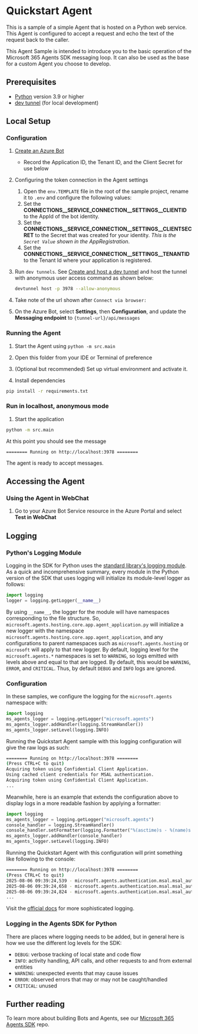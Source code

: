 # Quickstart Agent

This is a sample of a simple Agent that is hosted on a Python web service.  This Agent is configured to accept a request and echo the text of the request back to the caller.

This Agent Sample is intended to introduce you to the basic operation of the Microsoft 365 Agents SDK messaging loop. It can also be used as the base for a custom Agent you choose to develop.

## Prerequisites

- [Python](https://www.python.org/) version 3.9 or higher
- [dev tunnel](https://learn.microsoft.com/azure/developer/dev-tunnels/get-started?tabs=windows) (for local development)

## Local Setup

### Configuration

1. [Create an Azure Bot](https://aka.ms/AgentsSDK-CreateBot)
   - Record the Application ID, the Tenant ID, and the Client Secret for use below
  
1. Configuring the token connection in the Agent settings
    1. Open the `env.TEMPLATE` file in the root of the sample project, rename it to `.env` and configure the following values:
      1. Set the **CONNECTIONS__SERVICE_CONNECTION__SETTINGS__CLIENTID** to the AppId of the bot identity.
      2. Set the **CONNECTIONS__SERVICE_CONNECTION__SETTINGS__CLIENTSECRET** to the Secret that was created for your identity. *This is the `Secret Value` shown in the AppRegistration*.
      3. Set the **CONNECTIONS__SERVICE_CONNECTION__SETTINGS__TENANTID** to the Tenant Id where your application is registered.
 
1. Run `dev tunnels`. See [Create and host a dev tunnel](https://learn.microsoft.com/azure/developer/dev-tunnels/get-started?tabs=windows) and host the tunnel with anonymous user access command as shown below:

   ```bash
   devtunnel host -p 3978 --allow-anonymous
   ```

1. Take note of the url shown after `Connect via browser:`

1. On the Azure Bot, select **Settings**, then **Configuration**, and update the **Messaging endpoint** to `{tunnel-url}/api/messages`

### Running the Agent

1. Start the Agent using `python -m src.main`

1. Open this folder from your IDE or Terminal of preference
1. (Optional but recommended) Set up virtual environment and activate it.
1. Install dependencies

```sh
pip install -r requirements.txt
```

### Run in localhost, anonymous mode

1. Start the application

```sh
python -m src.main
```

At this point you should see the message 

```text
======== Running on http://localhost:3978 ========
```

The agent is ready to accept messages.

## Accessing the Agent

### Using the Agent in WebChat

1. Go to your Azure Bot Service resource in the Azure Portal and select **Test in WebChat**

## Logging

### Python's Logging Module

Logging in the SDK for Python uses the [standard library's logging module](https://docs.python.org/3/library/logging.html). As a quick and incomprehensive summary, every module in the Python version of the SDK that uses logging will initialize its module-level logger as follows:

```python
import logging
logger = logging.getLogger(__name__)
```

By using `__name__`, the logger for the module will have namespaces corresponding to the file structure. So, `microsoft.agents.hosting.core.app.agent_application.py` will initialize a new logger with the namespace `microsoft.agents.hosting.core.app.agent_application`, and any configurations to parent namespaces such as `microsoft.agents.hosting` or `microsoft` will apply to that new logger. By default, logging level for the `microsoft.agents.*` namespaces is set to `WARNING`, so logs emitted with levels above and equal to that are logged. By default, this would be `WARNING`, `ERROR`, and `CRITICAL`. Thus, by default `DEBUG` and `INFO` logs are ignored.

### Configuration

In these samples, we configure the logging for the `microsoft.agents` namespace with:

```python
import logging
ms_agents_logger = logging.getLogger("microsoft.agents")
ms_agents_logger.addHandler(logging.StreamHandler())
ms_agents_logger.setLevel(logging.INFO)
```

Running the Quickstart Agent sample with this logging configuration will give the raw logs as such:
```bash
======== Running on http://localhost:3978 ========
(Press CTRL+C to quit)
Acquiring token using Confidential Client Application.
Using cached client credentials for MSAL authentication.
Acquiring token using Confidential Client Application.
...
```

Meanwhile, here is an example that extends the configuration above to display logs in a more readable fashion by applying a formatter:
```python
import logging
ms_agents_logger = logging.getLogger("microsoft.agents")
console_handler = logging.StreamHandler()
console_handler.setFormatter(logging.Formatter("%(asctime)s - %(name)s - %(levelname)s - %(message)s (%(filename)s:%(lineno)d)"))
ms_agents_logger.addHandler(console_handler)
ms_agents_logger.setLevel(logging.INFO)
```

Running the Quickstart Agent with this configuration will print something like following to the console:

```bash
======== Running on http://localhost:3978 ========
(Press CTRL+C to quit)
2025-08-06 09:39:24,539 - microsoft.agents.authentication.msal.msal_auth - INFO - Acquiring token using Confidential Client Application. (msal_auth.py:55)
2025-08-06 09:39:24,658 - microsoft.agents.authentication.msal.msal_auth - INFO - Using cached client credentials for MSAL authentication. (msal_auth.py:117)
2025-08-06 09:39:24,824 - microsoft.agents.authentication.msal.msal_auth - INFO - Acquiring token using Confidential Client Application. (msal_auth.py:55)
...
```

Visit the [official docs](https://docs.python.org/3/library/logging.html) for more sophisticated logging.

### Logging in the Agents SDK for Python

There are places where logging needs to be added, but in general here is how we use the different log levels for the SDK:

- `DEBUG`: verbose tracking of local state and code flow
- `INFO`: activity handling, API calls, and other requests to and from external entities
- `WARNING`: unexpected events that may cause issues
- `ERROR`: observed errors that may or may not be caught/handled
- `CRITICAL`: unused

## Further reading

To learn more about building Bots and Agents, see our [Microsoft 365 Agents SDK](https://github.com/microsoft/agents) repo.